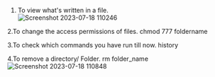 1. To view what's written in a file.   
![Screenshot 2023-07-18 110246](https://github.com/pardeshiumesh23/90DaysofDevOps/assets/138001374/a5efdec5-bae7-455a-99b7-326acf6c3f6e)

2.To change the access permissions of files.
      chmod 777 foldername

3.To check which commands you have run till now.
       history

4.To remove a directory/ Folder.
       rm folder_name
       ![Screenshot 2023-07-18 110848](https://github.com/pardeshiumesh23/90DaysofDevOps/assets/138001374/6ffab8aa-9850-4b92-be4e-496bf0cb41ad)
